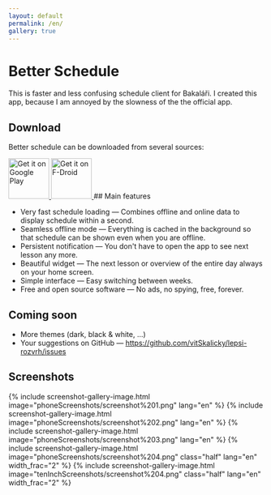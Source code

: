```yaml
---
layout: default
permalink: /en/
gallery: true
---
```


# Better Schedule

This is faster and less confusing schedule client for Bakaláři. I created this app,
because I am annoyed by the slowness of the the official app.

## Download

Better schedule can be downloaded from several sources:

<a href="https://play.google.com/store/apps/details?id=cz.vitskalicky.lepsirozvrh&utm_source=website&pcampaignid=pcampaignidMKT-Other-global-all-co-prtnr-py-PartBadge-Mar2515-1">
    <img alt='Get it on Google Play' height="80px" src='https://play.google.com/intl/en_us/badges/static/images/badges/en_badge_web_generic.png'/>
</a>
<a href="https://f-droid.org/packages/cz.vitskalicky.lepsirozvrh">
    <img src="https://fdroid.gitlab.io/artwork/badge/get-it-on-en.png" alt="Get it on F-Droid" height="80px">
</a>
<a href="https://github.com/vitSkalicky/lepsi-rozvrh/releases/tag/{{ site.git-tag }}"><i class="svg-icon github" style="height: 80px; width: 80px; background-size: cover;"></i></a>
## Main features

- Very fast schedule loading — Combines offline and online data to display schedule within a second.
- Seamless offline mode — Everything is cached in the background so that schedule can be shown even when you are offline.
- Persistent notification — You don't have to open the app to see next lesson any more.
- Beautiful widget — The next lesson or overview of the entire day always on your home screen.
- Simple interface — Easy switching between weeks.
- Free and open source software — No ads, no spying, free, forever.

## Coming soon

- More themes (dark, black & white, ...)
- Your suggestions on GitHub — https://github.com/vitSkalicky/lepsi-rozvrh/issues

## Screenshots

<p class="gallery-box clearfix">
{% include screenshot-gallery-image.html image="phoneScreenshots/screenshot%201.png" lang="en" %}
{% include screenshot-gallery-image.html image="phoneScreenshots/screenshot%202.png" lang="en" %}
{% include screenshot-gallery-image.html image="phoneScreenshots/screenshot%203.png" lang="en" %}
{% include screenshot-gallery-image.html image="phoneScreenshots/screenshot%204.png" class="half" lang="en" width_frac="2" %}
{% include screenshot-gallery-image.html image="tenInchScreenshots/screenshot%204.png" class="half" lang="en" width_frac="2" %}
</p>